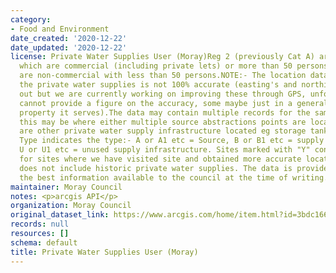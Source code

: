 ```yaml
---
category:
- Food and Environment
date_created: '2020-12-22'
date_updated: '2020-12-22'
license: Private Water Supplies User (Moray)Reg 2 (previously Cat A) are supplies
  which are commercial (including private lets) or more than 50 persons Category B
  are non-commercial with less than 50 persons.NOTE:- The location data we hold for
  the private water supplies is not 100% accurate (easting's and northing's can be
  out but we are currently working on improving these through GPS, unfortunately I
  cannot provide a figure on the accuracy, some maybe just in a general area of the
  property it serves).The data may contain multiple records for the same source reference,
  this may be where either multiple source abstractions points are located or there
  are other private water supply infrastructure located eg storage tanks. The location
  Type indicates the type:- A or A1 etc = Source, B or B1 etc = supply infrastructure,
  U or U1 etc = unused supply infrastructure. Sites marked with "Y" confirmed are
  for sites where we have visited site and obtained more accurate locations. The list
  does not include historic private water supplies. The data is provided based on
  the best information available to the council at the time of writing.
maintainer: Moray Council
notes: <p>arcgis API</p>
organization: Moray Council
original_dataset_link: https://www.arcgis.com/home/item.html?id=3bdc1668ba8a4140ae2a18f246621b9e
records: null
resources: []
schema: default
title: Private Water Supplies User (Moray)
---
```

